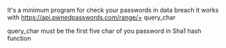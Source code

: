 It's a minimum program for check your passwords in data breach 
it works with https://api.pwnedpasswords.com/range/+ query_char

query_char must be the first five char of you password in Sha1 hash function